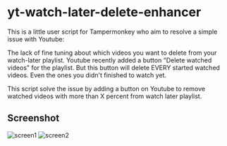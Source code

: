# yt-watch-later-delete-enhancer

This is a little user script for Tampermonkey who aim to resolve a simple issue with Youtube:

The lack of fine tuning about which videos you want to delete from your watch-later playlist.
Youtube recently added a button "Delete watched videos" for the playlist. But this button will
delete EVERY started watched videos. Even the ones you didn't finished to watch yet.


This script solve the issue by adding a button on Youtube to remove watched videos with more 
than X percent from watch later playlist.


## Screenshot

![screen1](https://user-images.githubusercontent.com/8771783/77522241-0a1ebf80-6ed8-11ea-84fc-400b178bdc7d.png)
![screen2](https://user-images.githubusercontent.com/8771783/77522248-0c811980-6ed8-11ea-8f60-8ff91eb5e940.png)

